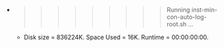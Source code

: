 * >>>>>>>>> Running inst-min-con-auto-log-root.sh ...
  * Disk size = 836224K. Space Used = 16K. Runtime = 00:00:00:00.
